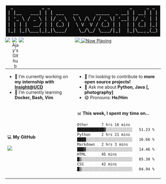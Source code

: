 <p align="center">
  <img src="https://github.com/rajitbanerjee/rajitbanerjee/blob/master/resources/hello-world.jpg" width=500 /> 
  <br />
  <a href="https://github.com/antonkomarev/github-profile-views-counter" alt="Profile views">
    <img src="https://komarev.com/ghpvc/?username=your-github-username&color=f39c19" />
  </a>
  <a href="https://www.linkedin.com/in/rajitbanerjee/">
     <img align="left"  width="22px" src="https://cdn.jsdelivr.net/npm/simple-icons@v3/icons/linkedin.svg" />
  </a>
  <a href="https://rajitbanerjee.github.io">
    <img align="left" alt="Ajay's Github" width="22px" src="https://cdn.jsdelivr.net/npm/simple-icons@v3/icons/github.svg" />
  </a>
  <a href="https://twitter.com/rajit_banerjee">
     <img align="left" width="22px" src="https://cdn.jsdelivr.net/npm/simple-icons@v3/icons/twitter.svg" />
  </a>
  <a href="https://now-playing-profile.rajitbanerjee.vercel.app/now-playing?open">
    <img src="https://now-playing-profile.rajitbanerjee.vercel.app/now-playing" width="256" height="64" alt="Now Playing">
  </a>
</p>



<table>
  <tr><td>
    
  - 🔭 I’m currently working on **my internship with [Insight@UCD](https://www.insight-centre.org/)**
  - 🌱 I’m currently learning **Docker, Bash, Vim**

  
  </td><td>
  
  - 👯 I’m looking to contribute to **more open source projects!**
  - 💬 Ask me about **Python, Java [, photography]** 
  - 😄 Pronouns: **He/Him**
      
  </td></tr>
  <tr><td>
  
  💻 **My GitHub** 

  <img src="https://github-readme-stats.vercel.app/api?username=rajitbanerjee&hide_title=true&show_icons=true&count_private=true&title_color=fff&icon_color=f39c19&text_color=9f9f9f&bg_color=151515">
  
  </td><td>
  
   📊 **This week, I spent my time on...**

  <!--START_SECTION:waka-->
```text
Other      7 hrs 16 mins   ████████████▓░░░░░░░░░░░░   51.23 % 
Python     2 hrs 21 mins   ████░░░░░░░░░░░░░░░░░░░░░   16.66 % 
Markdown   2 hrs 3 mins    ███▓░░░░░░░░░░░░░░░░░░░░░   14.46 % 
HTML       45 mins         █▒░░░░░░░░░░░░░░░░░░░░░░░   05.30 % 
CSS        42 mins         █▒░░░░░░░░░░░░░░░░░░░░░░░   04.94 % 
```
<!--END_SECTION:waka-->
  
  </td>
  <tr><td colspan="2">
  

  
</td></tr>
</table>



